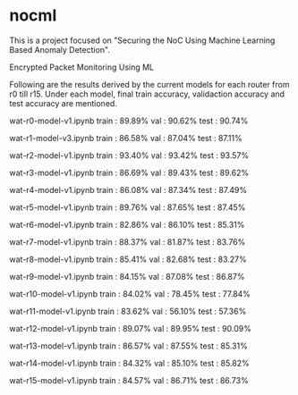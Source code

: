 # nocml
This is a project focused on "Securing the NoC Using Machine Learning Based Anomaly Detection".

Encrypted Packet Monitoring Using ML

Following are the results derived by the current models for each router from r0 till r15. Under each model, final train accuracy, validaction accuracy and test accuracy are mentioned.

wat-r0-model-v1.ipynb
train   :   89.89%
val     :   90.62%
test    :   90.74%

wat-r1-model-v3.ipynb
train   :   86.58%
val     :   87.04%
test    :   87.11%

wat-r2-model-v1.ipynb
train   :   93.40%
val     :   93.42%
test    :   93.57%

wat-r3-model-v1.ipynb
train   :   86.69%
val     :   89.43%
test    :   89.62%

wat-r4-model-v1.ipynb
train   :   86.08%
val     :   87.34%
test    :   87.49%

wat-r5-model-v1.ipynb
train   :   89.76%
val     :   87.65%
test    :   87.45%

wat-r6-model-v1.ipynb
train   :   82.86%
val     :   86.10%
test    :   85.31%

wat-r7-model-v1.ipynb
train   :   88.37%
val     :   81.87%
test    :   83.76%

wat-r8-model-v1.ipynb
train   :   85.41%
val     :   82.68%
test    :   83.27%

wat-r9-model-v1.ipynb
train   :   84.15%
val     :   87.08%
test    :   86.87%

wat-r10-model-v1.ipynb
train   :   84.02%
val     :   78.45%
test    :   77.84%

wat-r11-model-v1.ipynb
train   :   83.62%
val     :   56.10%
test    :   57.36%

wat-r12-model-v1.ipynb
train   :   89.07%
val     :   89.95%
test    :   90.09%

wat-r13-model-v1.ipynb
train   :   86.57%
val     :   87.55%
test    :   85.31%

wat-r14-model-v1.ipynb
train   :   84.32%
val     :   85.10%
test    :   85.82%

wat-r15-model-v1.ipynb
train   :   84.57%
val     :   86.71%
test    :   86.73%
